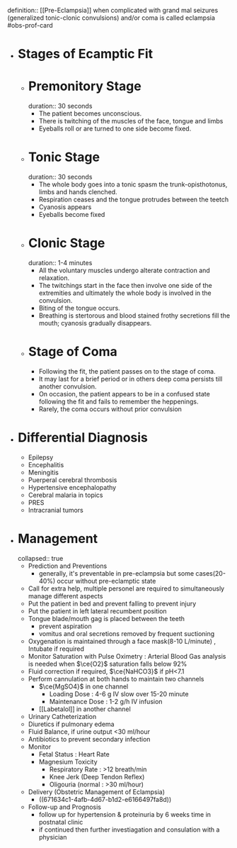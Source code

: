 definition:: [[Pre-Eclampsia]] when complicated with grand mal seizures (generalized tonic-clonic convulsions) and/or coma is called eclampsia #obs-prof-card

- # Stages of Ecamptic Fit
	- # Premonitory Stage
	  duration:: 30 seconds
		- The patient becomes unconscious.
		- There is twitching of the muscles of the face, tongue and limbs
		- Eyeballs roll or are turned to one side become fixed.
	- # Tonic Stage
	  duration:: 30 seconds
		- The whole body goes into a tonic spasm the trunk-opisthotonus, limbs and hands clenched.
		- Respiration ceases and the tongue protrudes between the teetch
		- Cyanosis appears
		- Eyeballs become fixed
	- # Clonic Stage
	  duration:: 1-4 minutes
		- All the voluntary muscles undergo alterate contraction and relaxation.
		- The twitchings start in the face then involve one side of the extremities and ultimately the whole body is involved in the convulsion.
		- Biting of the tongue occurs.
		- Breathing is stertorous and blood stained frothy secretions fill the mouth; cyanosis gradually disappears.
	- # Stage of Coma
		- Following the fit, the patient passes on to the stage of coma.
		- It may last for a brief period or in others deep coma persists till another convulsion.
		- On occasion, the patient appears to be in a confused state following the fit and fails to remember the heppenings.
		- Rarely, the coma occurs without prior convulsion
- # Differential Diagnosis
	- Epilepsy
	- Encephalitis
	- Meningitis
	- Puerperal cerebral thrombosis
	- Hypertensive encephalopathy
	- Cerebral malaria in topics
	- PRES
	- Intracranial tumors
- # Management
  collapsed:: true
	- Prediction and Preventions
		- generally, it's preventable in pre-eclampsia but some cases(20-40%) occur without pre-eclamptic state
	- Call for extra help, multiple personel are required to simultaneously manage different aspects
	- Put the patient in bed and prevent falling to prevent injury
	- Put the patient in left lateral recumbent position
	- Tongue blade/mouth gag is placed between the teeth
		- prevent aspiration
		- vomitus and oral secretions removed by frequent suctioning
	- Oxygenation is maintained through a face mask(8-10 L/minute) , Intubate if required
	- Monitor Saturation with Pulse Oximetry : Arterial Blood Gas analysis is needed when $\ce{O2}$ saturation falls below 92%
	- Fluid correction if required, $\ce{NaHCO3}$  if pH<7.1
	- Perform cannulation at both hands to maintain two channels
		- $\ce{MgSO4}$ in one channel
			- Loading Dose : 4-6 g IV slow over 15-20 minute
			- Maintenance Dose : 1-2 g/h IV infusion
		- [[Labetalol]] in another channel
	- Urinary Catheterization
	- Diuretics if pulmonary edema
	- Fluid Balance, if urine output <30 ml/hour
	- Antibiotics to prevent secondary infection
	- Monitor
		- Fetal Status : Heart Rate
		- Magnesium Toxicity
			- Respiratory Rate : >12 breath/min
			- Knee Jerk (Deep Tendon Reflex)
			- Oligouria (normal : >30 ml/hour)
	- Delivery (Obstetric Management of Eclampsia)
		- ((671634c1-4afb-4d67-b1d2-e6166497fa8d))
	- Follow-up and Prognosis
		- follow up for hypertension & proteinuria by 6 weeks time in postnatal clinic
		- if continued then further investiagation and consulation with a physician